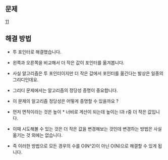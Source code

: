 ## 문제

[11](https://leetcode.com/problems/container-with-most-water/?envType=study-plan-v2&envId=leetcode-75)

## 해결 방법

- 투 포인터로 해결했습니다.
- 왼쪽과 오른쪽을 비교해서 더 작은 값이 포인터를 옮겨봅니다.
- 사실 알고리즘은 투 포인터이지만 더 작은 값에서 포인터를 옮긴다는 발상은 일종의 그리디인데요.
- 그리디 문제에서는 알고리즘의 정당성 증명이 중요합니다.

- 이 문제의 알고리즘 정당성은 어떻게 증명할 수 있을까요 ?
- 먼저 면적이라는 것은 높이 \* 너비로 계산이 되는데 높이는 l과 r중 더 작은 값입니다.
- 이때 시도해볼 수 있는 것은 더 작은 값을 변경해보는 것인데 변경하는 방법은 사실 옮기는 것 외에는 없습니다.
- 즉 이러한 방법으로 모든 경우의 수를 O(N^2)이 아닌 O(N)으로 해결할 수 있게 됩니다.

